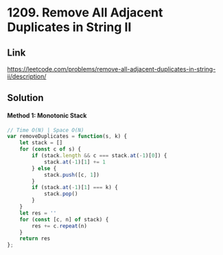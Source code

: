 # 1209. Remove All Adjacent Duplicates in String II

## Link
https://leetcode.com/problems/remove-all-adjacent-duplicates-in-string-ii/description/

## Solution
#### Method 1: Monotonic Stack
```javascript
// Time O(N) | Space O(N)
var removeDuplicates = function(s, k) {
    let stack = []
    for (const c of s) {
        if (stack.length && c === stack.at(-1)[0]) {
            stack.at(-1)[1] += 1
        } else {
            stack.push([c, 1])
        }
        if (stack.at(-1)[1] === k) {
            stack.pop()
        }
    }
    let res = ''
    for (const [c, n] of stack) {
        res += c.repeat(n)
    }
    return res
};
```
